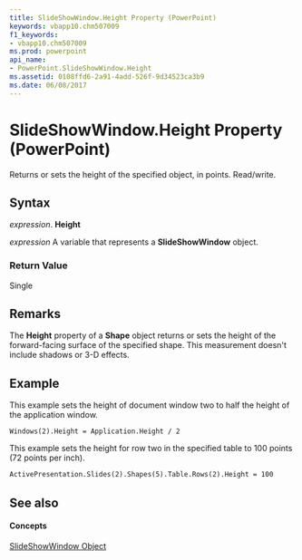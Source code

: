 ```yaml
---
title: SlideShowWindow.Height Property (PowerPoint)
keywords: vbapp10.chm507009
f1_keywords:
- vbapp10.chm507009
ms.prod: powerpoint
api_name:
- PowerPoint.SlideShowWindow.Height
ms.assetid: 0108ffd6-2a91-4add-526f-9d34523ca3b9
ms.date: 06/08/2017
---
```



# SlideShowWindow.Height Property (PowerPoint)

Returns or sets the height of the specified object, in points. Read/write.


## Syntax

 _expression_. **Height**

 _expression_ A variable that represents a **SlideShowWindow** object.


### Return Value

Single


## Remarks

The  **Height** property of a **Shape** object returns or sets the height of the forward-facing surface of the specified shape. This measurement doesn't include shadows or 3-D effects.


## Example

This example sets the height of document window two to half the height of the application window.


```
Windows(2).Height = Application.Height / 2
```

This example sets the height for row two in the specified table to 100 points (72 points per inch).




```vb
ActivePresentation.Slides(2).Shapes(5).Table.Rows(2).Height = 100
```


## See also


#### Concepts


[SlideShowWindow Object](slideshowwindow-object-powerpoint.md)


